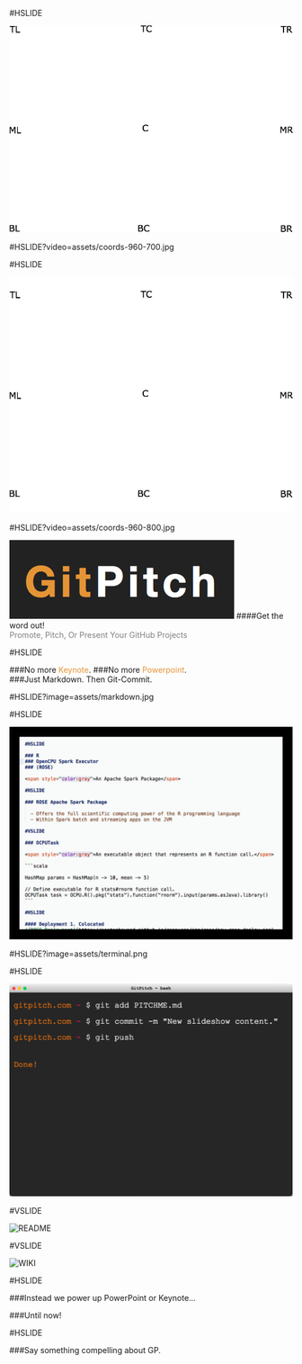 #HSLIDE

![LOGO](assets/coords-960-700.jpg)

#HSLIDE?video=assets/coords-960-700.jpg

#HSLIDE

![LOGO](assets/coords-960-800.jpg)

#HSLIDE?video=assets/coords-960-800.jpg

![LOGO](assets/gp-logo.png)
####Get the word out!
<br>
<span style="color:gray">Promote, Pitch, Or Present Your GitHub Projects</span>

#HSLIDE

###No more <span style="color: #e49436">Keynote</span>.
###<span class="fragment" data-fragment-index="1">No more <span style="color: #e49436">Powerpoint</span>.</li>
<br>
###<span class="fragment" data-fragment-index="2">Just Markdown. Then Git-Commit.</li>

#HSLIDE?image=assets/markdown.jpg

#HSLIDE

![MARKDOWN](assets/markdown.jpg)

#HSLIDE?image=assets/terminal.png

#HSLIDE

![TERMINAL](assets/terminal.png)

#VSLIDE

![README](assets/readme.png)

#VSLIDE

![WIKI](assets/wiki.png)

#HSLIDE

###Instead we power up PowerPoint or Keynote...

###<span class="fragment" data-fragment-index="1">Until now!</li>

#HSLIDE

###Say something compelling about GP.

